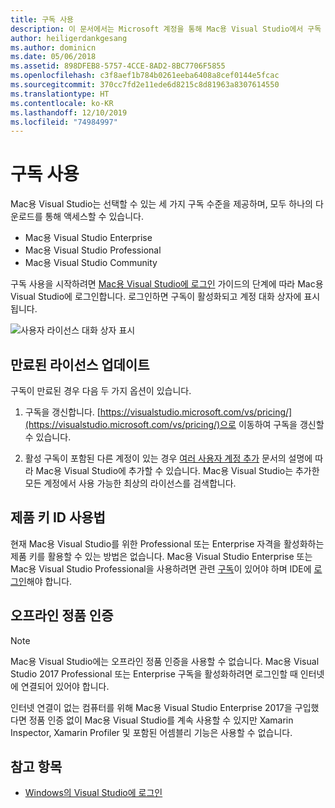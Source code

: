 ```yaml
---
title: 구독 사용
description: 이 문서에서는 Microsoft 계정을 통해 Mac용 Visual Studio에서 구독 및 잠금 해제 기능을 사용하도록 설정하는 방법을 설명합니다.
author: heiligerdankgesang
ms.author: dominicn
ms.date: 05/06/2018
ms.assetid: 898DFEB8-5757-4CCE-8AD2-8BC7706F5855
ms.openlocfilehash: c3f8aef1b784b0261eeba6408a8cef0144e5fcac
ms.sourcegitcommit: 370cc7fd2e11ede6d8215c8d81963a8307614550
ms.translationtype: HT
ms.contentlocale: ko-KR
ms.lasthandoff: 12/10/2019
ms.locfileid: "74984997"
---
```

# <a name="enable-subscription"></a>구독 사용

Mac용 Visual Studio는 선택할 수 있는 세 가지 구독 수준을 제공하며, 모두 하나의 다운로드를 통해 액세스할 수 있습니다.

* Mac용 Visual Studio Enterprise
* Mac용 Visual Studio Professional
* Mac용 Visual Studio Community

구독 사용을 시작하려면 [Mac용 Visual Studio에 로그인](signing-in.md) 가이드의 단계에 따라 Mac용 Visual Studio에 로그인합니다. 로그인하면 구독이 활성화되고 계정 대화 상자에 표시됩니다.

![사용자 라이선스 대화 상자 표시](media/user-accounts-login.png)

## <a name="update-expired-licenses"></a>만료된 라이선스 업데이트

구독이 만료된 경우 다음 두 가지 옵션이 있습니다.

1. 구독을 갱신합니다. [https://visualstudio.microsoft.com/vs/pricing/](https://visualstudio.microsoft.com/vs/pricing/)으로 이동하여 구독을 갱신할 수 있습니다.

2. 활성 구독이 포함된 다른 계정이 있는 경우 [여러 사용자 계정 추가](signing-in.md) 문서의 설명에 따라 Mac용 Visual Studio에 추가할 수 있습니다. Mac용 Visual Studio는 추가한 모든 계정에서 사용 가능한 최상의 라이선스를 검색합니다.

## <a name="product-key-usage"></a>제품 키 ID 사용법

현재 Mac용 Visual Studio를 위한 Professional 또는 Enterprise 자격을 활성화하는 제품 키를 활용할 수 있는 방법은 없습니다. Mac용 Visual Studio Enterprise 또는 Mac용 Visual Studio Professional을 사용하려면 관련 [구독](https://visualstudio.microsoft.com/subscriptions/)이 있어야 하며 IDE에 [로그인](signing-in.md)해야 합니다.

## <a name="offline-activation"></a>오프라인 정품 인증

> [!NOTE]
> Mac용 Visual Studio에는 오프라인 정품 인증을 사용할 수 없습니다.
> Mac용 Visual Studio 2017 Professional 또는 Enterprise 구독을 활성화하려면 로그인할 때 인터넷에 연결되어 있어야 합니다.

인터넷 연결이 없는 컴퓨터를 위해 Mac용 Visual Studio Enterprise 2017을 구입했다면 정품 인증 없이 Mac용 Visual Studio를 계속 사용할 수 있지만 Xamarin Inspector, Xamarin Profiler 및 포함된 어셈블리 기능은 사용할 수 없습니다.

## <a name="see-also"></a>참고 항목

- [Windows의 Visual Studio에 로그인](/visualstudio/ide/signing-in-to-visual-studio)